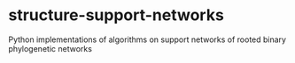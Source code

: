 # structure-support-networks
Python implementations of algorithms on support networks of rooted binary phylogenetic networks
